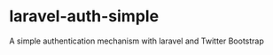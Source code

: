laravel-auth-simple
===================

 A simple authentication mechanism with laravel and Twitter Bootstrap
